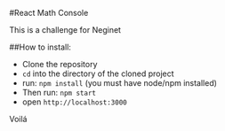 #React Math Console

This is a challenge for Neginet

##How to install:

- Clone the repository
- `cd` into the directory of the cloned project
- run: `npm install` (you must have node/npm installed)
- Then run: `npm start`
- open `http://localhost:3000`

Voilá